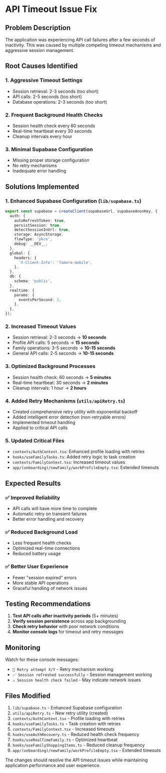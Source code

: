 # API Timeout Issue Fix

## Problem Description
The application was experiencing API call failures after a few seconds of inactivity. This was caused by multiple competing timeout mechanisms and aggressive session management.

## Root Causes Identified

### 1. **Aggressive Timeout Settings**
- Session retrieval: 2-3 seconds (too short)
- API calls: 2-5 seconds (too short)
- Database operations: 2-3 seconds (too short)

### 2. **Frequent Background Health Checks**
- Session health check every 60 seconds
- Real-time heartbeat every 30 seconds
- Cleanup intervals every hour

### 3. **Minimal Supabase Configuration**
- Missing proper storage configuration
- No retry mechanisms
- Inadequate error handling

## Solutions Implemented

### 1. **Enhanced Supabase Configuration** (`lib/supabase.ts`)
```typescript
export const supabase = createClient(supabaseUrl, supabaseAnonKey, {
  auth: {
    autoRefreshToken: true,
    persistSession: true,
    detectSessionInUrl: true,
    storage: AsyncStorage,
    flowType: 'pkce',
    debug: __DEV__,
  },
  global: {
    headers: {
      'X-Client-Info': 'famora-mobile',
    },
  },
  db: {
    schema: 'public',
  },
  realtime: {
    params: {
      eventsPerSecond: 2,
    },
  },
});
```

### 2. **Increased Timeout Values**
- Session retrieval: 2-3 seconds → **10 seconds**
- Profile API calls: 5 seconds → **15 seconds**
- Family operations: 3-5 seconds → **10-15 seconds**
- General API calls: 2-5 seconds → **10-15 seconds**

### 3. **Optimized Background Processes**
- Session health check: 60 seconds → **5 minutes**
- Real-time heartbeat: 30 seconds → **2 minutes**
- Cleanup intervals: 1 hour → **2 hours**

### 4. **Added Retry Mechanisms** (`utils/apiRetry.ts`)
- Created comprehensive retry utility with exponential backoff
- Added intelligent error detection (non-retryable errors)
- Implemented timeout handling
- Applied to critical API calls

### 5. **Updated Critical Files**
- `contexts/AuthContext.tsx`: Enhanced profile loading with retries
- `hooks/useFamilyTasks.ts`: Added retry logic to task creation
- `contexts/FamilyContext.tsx`: Increased timeout values
- `app/(onboarding)/newFamily/workProfileEmpty.tsx`: Extended timeouts

## Expected Results

### ✅ **Improved Reliability**
- API calls will have more time to complete
- Automatic retry on transient failures
- Better error handling and recovery

### ✅ **Reduced Background Load**
- Less frequent health checks
- Optimized real-time connections
- Reduced battery usage

### ✅ **Better User Experience**
- Fewer "session expired" errors
- More stable API operations
- Graceful handling of network issues

## Testing Recommendations

1. **Test API calls after inactivity periods** (5+ minutes)
2. **Verify session persistence** across app backgrounding
3. **Check retry behavior** with poor network conditions
4. **Monitor console logs** for timeout and retry messages

## Monitoring

Watch for these console messages:
- `🔄 Retry attempt X/Y` - Retry mechanism working
- `✅ Session refreshed successfully` - Session management working
- `⚠️ Session health check failed` - May indicate network issues

## Files Modified

1. `lib/supabase.ts` - Enhanced Supabase configuration
2. `utils/apiRetry.ts` - New retry utility (created)
3. `contexts/AuthContext.tsx` - Profile loading with retries
4. `hooks/useFamilyTasks.ts` - Task creation with retries
5. `contexts/FamilyContext.tsx` - Increased timeouts
6. `hooks/useAuthRecovery.ts` - Reduced health check frequency
7. `hooks/useRealTimeFamily.ts` - Optimized heartbeat
8. `hooks/useFamilyShoppingItems.ts` - Reduced cleanup frequency
9. `app/(onboarding)/newFamily/workProfileEmpty.tsx` - Extended timeouts

The changes should resolve the API timeout issues while maintaining application performance and user experience.













